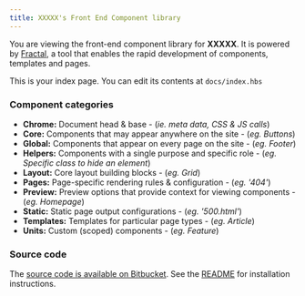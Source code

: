 ```yaml
---
title: XXXXX's Front End Component library
---
```

You are viewing the front-end component library for **XXXXX**. It is powered by [Fractal](http://fractal.build), a tool that enables the rapid development of components, templates and pages.

This is your index page. You can edit its contents at `docs/index.hbs`

### Component categories

* **Chrome:** Document head & base - (*ie. meta data, CSS & JS calls*)
* **Core:** Components that may appear anywhere on the site - (*eg. Buttons*)
* **Global:** Components that appear on every page on the site - (*eg. Footer*)
* **Helpers:** Components with a single purpose and specific role - (*eg. Specific class to hide an element*)
* **Layout:** Core layout building blocks - (*eg. Grid*)
* **Pages:** Page-specific rendering rules & configuration - (*eg. '404'*)
* **Preview:** Preview options that provide context for viewing components - (*eg. Homepage*)
* **Static:** Static page output configurations - (*eg. '500.html'*)
* **Templates:** Templates for particular page types - (*eg. Article*)
* **Units:** Custom (scoped) components - (*eg. Feature*)

### Source code

The [source code is available on Bitbucket](https://github.com/brootaylor/component-library-starter-kit). See the [README](https://github.com/brootaylor/component-library-starter-kit/blob/main/README.md) for installation instructions.


